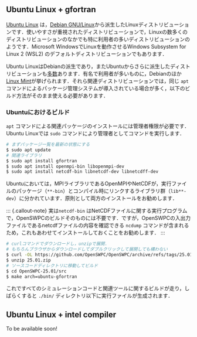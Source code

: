 ## Ubuntu Linux + gfortran

[Ubuntu Linux](https://ubuntu.com) は，[Debian GNU/Linux](https://www.debian.org)から派生したLinuxディストリビューションです．使いやすさが重視されたディストリビューションで，Linuxの数多くのディストリビューションのなかでも特に利用者の多いディストリビューションのようです．Microsoft WindowsでLinuxを動作させるWindows Subsystem for Linux 2 (WSL2) のデフォルトディストリビューションでもあります．

Ubuntu LinuxはDebianの派生であり，またUbuntuからさらに派生したディストリビューションも[多数](https://w.atwiki.jp/linuxjapanwiki/pages/55.html)あります．有名で利用者が多いものに，Debianのほか[Linux Mint](https://linuxmint.com)が挙げられます．それら関連ディストリビューションでは，同じ `apt` コマンドによるパッケージ管理システムが導入されている場合が多く，以下のビルド方法がそのまま使える必要があります．

### Ubuntuにおけるビルド

`apt` コマンドによる関連パッケージのインストールには管理者権限が必要です．Ubuntu Linuxでは `sudo` コマンドにより管理者としてコマンドを実行します．

```bash
# まずパッケージ一覧を最新の状態にする
$ sudo apt update
# 関連ライブラリ 
$ sudo apt install gfortran
$ sudo apt install openmpi-bin libopenmpi-dev
$ sudo apt install netcdf-bin libnetcdf-dev libnetcdff-dev
```

Ubuntuにおいては，MPIライブラリであるOpenMPIやNetCDFが，実行ファイルのパッケージ（`**-bin`）とコンパイル時にリンクするライブラリ群（`lib**-dev`）に分かれています．原則として両方のインストールをお勧めします．

::: {.callout-note}
実は`netcdf-bin` はNetCDFファイルに関する実行プログラムで，OpenSWPCのビルドそのものには不要です．ですが，OpenSWPCの入出力ファイルであるnetcdfファイルの内容を確認できる `ncdump` コマンドが含まれるため，これもあわせてインストールしておくことをお勧めします．
:::

```bash
# curlコマンドでダウンロードし，unzipで展開．
# もちろんブラウザからダウンロードしてダブルクリックして展開しても構わない
$ curl -OL https://github.com/OpenSWPC/OpenSWPC/archive/refs/tags/25.01.zip
$ unzip 25.01.zip
# ソースコードディレクトリに移動してビルド
$ cd OpenSWPC-25.01/src
$ make arch=ubuntu-gfortran
```

これですべてのシミュレーションコードと関連ツールに関するビルドが走り，しばらくすると `./bin/` ディレクトリ以下に実行ファイルが生成されます．

## Ubuntu Linux + intel compiler

To be available soon!
